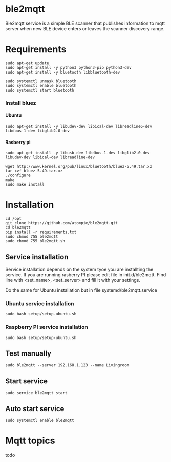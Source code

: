 # ble2mqtt

Ble2mqtt service is a simple BLE scanner that publishes information to mqtt server when new BLE device enters or leaves the scanner discovery range.

# Requirements

    sudo apt-get update
    sudo apt-get install -y python3 python3-pip python3-dev
    sudo apt-get install -y bluetooth libbluetooth-dev

    sudo systemctl unmask bluetooth
    sudo systemctl enable bluetooth
    sudo systemctl start bluetooth
    
### Install bluez
#### Ubuntu
    sudo apt-get install -y libudev-dev libical-dev libreadline6-dev libdbus-1-dev libglib2.0-dev
#### Rasberry pi
    sudo apt-get install -y libusb-dev libdbus-1-dev libglib2.0-dev libudev-dev libical-dev libreadline-dev

```    
wget http://www.kernel.org/pub/linux/bluetooth/bluez-5.49.tar.xz
tar xvf bluez-5.49.tar.xz
./configure
make
sudo make install
```

# Installation

    cd /opt
    git clone https://github.com/atompie/ble2mqtt.git
    cd ble2mqtt
    pip install -r requirements.txt
    sudo chmod 755 ble2mqtt
    sudo chmod 755 ble2mqtt.sh

## Service installation 

Service installation depends on the system tyoe you are installting the service. 
If you are running rasberry PI please edit file in init.d/ble2mqtt. Find line with <set_name>, <set_server>
and fill it with your settings.

Do the same for Ubuntu installation but in file systemd/ble2mqtt.service

### Ubuntu service installation

    sudo bash setup/setup-ubuntu.sh

### Raspberry PI service installation

    sudo bash setup/setup-ubuntu.sh
    
## Test manually

    sudo ble2mqtt --server 192.168.1.123 --name Livingroom
    
## Start service

    sudo service ble2mqtt start
    
## Auto start service 

    sudo systemctl enable ble2mqtt
    
# Mqtt topics

todo